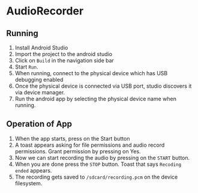 # AudioRecorder

## Running

1. Install Android Studio
2. Import the project to the android studio
3. Click on `Build` in the navigation side bar
4. Start `Run`.
5. When running, connect to the physical device which has USB debugging enabled
6. Once the physical device is connected via USB port, studio discovers it via device manager.
7. Run the android app by selecting the physical device name when running.

## Operation of App

1. When the app starts, press on the Start button
2. A toast appears asking for file permissions and audio record permissions. Grant permission by pressing on Yes.
3. Now we can start recording the audio by pressing on the `START` button.
4. When you are done press the `STOP` button. Toast that says `Recoding ended` appears.
5. The recording gets saved to `/sdcard/recording.pcm` on the device filesystem.

